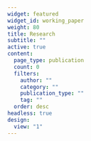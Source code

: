 ```yaml
---
widget: featured
widget_id: working_paper
weight: 80
title: Research
subtitle: ""
active: true
content:
  page_type: publication
  count: 0
  filters:
    author: ""
    category: ""
    publication_type: ""
    tag: ""
  order: desc
headless: true
design:
  view: "1"
---
```

